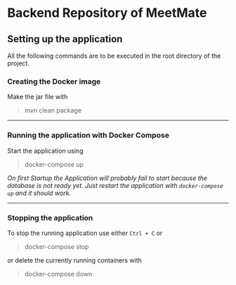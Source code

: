 # Backend Repository of MeetMate

## Setting up the application

All the following commands are to be executed in the root directory of the project.

### Creating the Docker image
Make the jar file with<br>
> mvn clean package
---
### Running the application with Docker Compose
Start the application using 
>docker-compose up
 
_On first Startup the Application will probably fail to start because the database is not ready yet. Just restart the application with `docker-compose up` and it should work._

---
### Stopping the application
To stop the running application use either `Ctrl + C` or
>docker-compose stop

or delete the currently running containers with
>docker-compose down